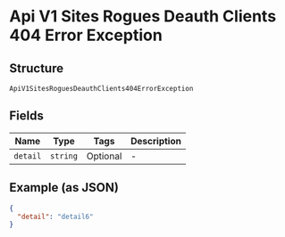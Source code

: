 
# Api V1 Sites Rogues Deauth Clients 404 Error Exception

## Structure

`ApiV1SitesRoguesDeauthClients404ErrorException`

## Fields

| Name | Type | Tags | Description |
|  --- | --- | --- | --- |
| `detail` | `string` | Optional | - |

## Example (as JSON)

```json
{
  "detail": "detail6"
}
```


